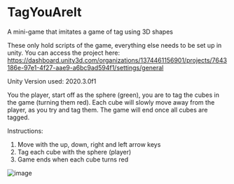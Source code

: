 # TagYouAreIt
A mini-game that imitates a game of tag using 3D shapes

These only hold scripts of the game, everything else needs to be set up in unity. 
You can access the project here: https://dashboard.unity3d.com/organizations/1374461156901/projects/7643186e-97e1-4f27-aae9-a6bc9ad594f1/settings/general

Unity Version used: 2020.3.0f1

You the player, start off as the sphere (green), you are to tag the cubes in the game (turning them red). Each cube will slowly move away from the player, as you try and tag them. The game will end once all cubes are tagged. 

Instructions:
1. Move with the up, down, right and left arrow keys
2. Tag each cube with the sphere (player)
3. Game ends when each cube turns red

![image](https://user-images.githubusercontent.com/20651534/179374837-68693837-04af-4beb-bcf0-b216aa0ba251.png)

